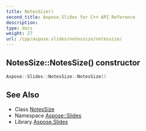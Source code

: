 ```yaml
---
title: NotesSize()
second_title: Aspose.Slides for C++ API Reference
description: 
type: docs
weight: 27
url: /cpp/aspose.slides/notessize/notessize/
---
```

## NotesSize::NotesSize() constructor




```cpp
Aspose::Slides::NotesSize::NotesSize()
```

## See Also

* Class [NotesSize](./)
* Namespace [Aspose::Slides](../)
* Library [Aspose.Slides](../../)